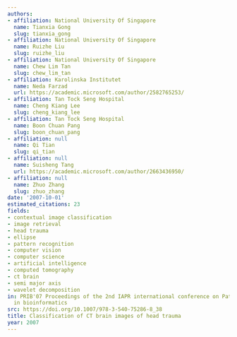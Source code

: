 ```yaml
---
authors:
- affiliation: National University Of Singapore
  name: Tianxia Gong
  slug: tianxia_gong
- affiliation: National University Of Singapore
  name: Ruizhe Liu
  slug: ruizhe_liu
- affiliation: National University Of Singapore
  name: Chew Lim Tan
  slug: chew_lim_tan
- affiliation: Karolinska Institutet
  name: Neda Farzad
  url: https://academic.microsoft.com/author/2582765253/
- affiliation: Tan Tock Seng Hospital
  name: Cheng Kiang Lee
  slug: cheng_kiang_lee
- affiliation: Tan Tock Seng Hospital
  name: Boon Chuan Pang
  slug: boon_chuan_pang
- affiliation: null
  name: Qi Tian
  slug: qi_tian
- affiliation: null
  name: Suisheng Tang
  url: https://academic.microsoft.com/author/2663436950/
- affiliation: null
  name: Zhuo Zhang
  slug: zhuo_zhang
date: '2007-10-01'
estimated_citations: 23
fields:
- contextual image classification
- image retrieval
- head trauma
- ellipse
- pattern recognition
- computer vision
- computer science
- artificial intelligence
- computed tomography
- ct brain
- semi major axis
- wavelet decomposition
in: PRIB'07 Proceedings of the 2nd IAPR international conference on Pattern recognition
  in bioinformatics
src: https://doi.org/10.1007/978-3-540-75286-8_38
title: Classification of CT brain images of head trauma
year: 2007
---
```

